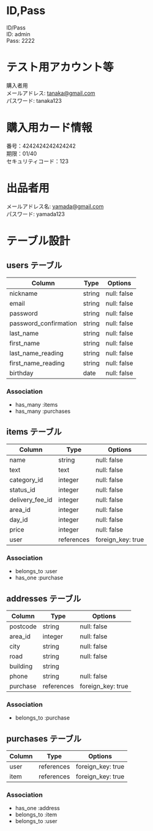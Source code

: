 # ID,Pass

ID/Pass  
ID: admin  
Pass: 2222  

# テスト用アカウント等
購入者用  
メールアドレス: tanaka@gmail.com  
パスワード: tanaka123  

# 購入用カード情報
番号：4242424242424242  
期限：01/40  
セキュリティコード：123  

# 出品者用
メールアドレス名: yamada@gmail.com  
パスワード: yamada123  








# テーブル設計

## users テーブル

| Column                | Type    | Options     |
| --------------------- | ------  | ----------- |
| nickname              | string  | null: false |
| email                 | string  | null: false |
| password              | string  | null: false |
| password_confirmation | string  | null: false |
| last_name             | string  | null: false |
| first_name            | string  | null: false |
| last_name_reading     | string  | null: false |
| first_name_reading    | string  | null: false |
| birthday              | date    | null: false |

### Association

- has_many :items
- has_many :purchases

## items テーブル

| Column          | Type       | Options           |
| --------------- | -------    | ----------------- |
| name            | string     | null: false       |
| text            | text       | null: false       |
| category_id     | integer    | null: false       |
| status_id       | integer    | null: false       |
| delivery_fee_id | integer    | null: false       |
| area_id         | integer    | null: false       |
| day_id          | integer    | null: false       |
| price           | integer    | null: false       |
| user            | references | foreign_key: true |

### Association

- belongs_to :user
- has_one    :purchase

## addresses テーブル

| Column        | Type       | Options           |
| ----------    | ---------- | ----------------- |
| postcode      | string     | null: false       |
| area_id       | integer    | null: false       |
| city          | string     | null: false       |
| road          | string     | null: false       |
| building      | string     |                   |
| phone         | string     | null: false       |
| purchase      | references | foreign_key: true |
### Association

- belongs_to :purchase

## purchases テーブル

| Column     | Type          | Options           |
| ---------- | ------------- | ----------------- |
| user       | references    | foreign_key: true |
| item       | references    | foreign_key: true |

### Association

- has_one    :address
- belongs_to :item
- belongs_to :user

